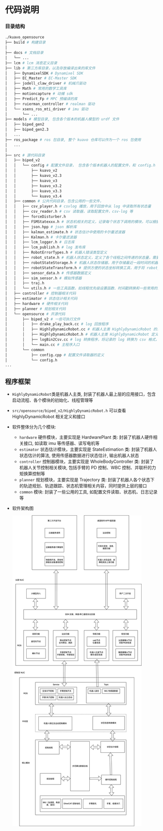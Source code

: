 # 代码说明

### 目录结构

```bash
./kuavo_opensource
├── build # 构建目录
│   
├── docs # 文档目录
│   └── ...
├── lcm # lcm 消息定义目录
├── lib # 第三方库目录，以及存放编译出来的库文件
│   ├── DynamixelSDK # Dynamixel SDK
│   ├── EC_Master # EC-Master SDK
│   ├── jodell_claw_driver # 机械爪驱动
│   ├── Math # 常用的数学工具库
│   ├── motioncapture # 动捕 sdk
│   ├── Predict_Fp # MPC 预编译的库
│   ├── ruierman_controller # realman 驱动
│   └── xsens_ros_mti_driver # imu 驱动
│       └── ...
├── models # 模型目录, 包含各个版本的机器人模型的 urdf 文件
│   ├── biped_gen2
│   ├── biped_gen2.3
│   ...
├── ros_package # ros 包目录, 整个 kuavo 仓库可以作为一个 ros 包使用
│   ...
│ 
├── src # 源代码目录
│   ├── biped_v2
│   │   └── config # 配置文件目录， 包含各个版本机器人的配置文件，和 config.h 中定义的宏一致 
│   │       ├── kuavo_v2
│   │       ├── kuavo_v2.3
│   │       ├── kuavo_v3
│   │       ├── kuavo_v3.2
│   │       ├── kuavo_v3.3
│   │       └── kuavo_v3.4
│   ├── common # 公共代码目录，包含公用的一些文件，
│   │   ├── csv_player.h # csvlog 播放，用于回放中从 log 中读取所有状态量
│   │   ├── csv_reader.h # csv 读取器，读取配置文件，csv-log 等
│   │   ├── forceDisturber.h
│   │   ├── FSMStatexxx.h # 状态机相关的定义，记录每个状态下调用的模块，可以根据需要增加状态机
│   │   ├── json.hpp # json 解析库
│   │   ├── kalman_estimate.h # 状态估计中使用的卡尔曼滤波器
│   │   ├── Kalman.h # 卡尔曼滤波器
│   │   ├── lcm_logger.h # 日志库
│   │   ├── lcm_publish.h # log 发布库
│   │   ├── RobotErrorTypes.h # 机器人错误类型定义
│   │   ├── robot_state.h # 机器人状态定义，定义了各个线程之间传递的状态量，需要详细理解
│   │   ├── robotStateStorage.h # 机器人状态存储器，用于存储最近一段时间的机器人状态量，各个线程从这里进行引用调用，用于后续的控制
│   │   ├── robotStateTransform.h # 提供方便的状态坐标转换工具，用于将 robot_state 在不同坐标系之间转换
│   │   ├── sensor_data.h # 传感器数据定义
│   │   ├── sim_sensor.h # 模拟传感器
│   │   ├── traj.h 
│   │   └── utils.h # 一些工具函数，如线程优先级设置函数、时间戳转换和一些常用的函数等
│   ├── controller # 控制器相关代码
│   ├── estimator # 状态估计相关代码
│   ├── hardware # 硬件相关代码
│   ├── planner # 规划相关代码
│   └── opensource # 开源代码
│       ├── biped_v2 # 一些可执行文件
│       │   ├── drake_play_back.cc # log 回放程序
│       │   ├── HighlyDynamicRobot.cc # 机器人主类 HighlyDynamicRobot 的实现
│       │   ├── HighlyDynamicRobot.h # 机器人主类 HighlyDynamicRobot 定义
│       │   ├── logBin2Csv.cc # log 转换程序，将记录的 log 转换为 csv 格式，可在 plotjuggler 等工具中打开
│       │   └── main.cc # 主程序入口
│       └── common
│           ├── config.cpp # 配置文件读取器的定义
│           └── config.h
...
```
## 程序框架

- `HighlyDynamicRobot`类是机器人主类, 封装了机器人最上层的应用接口，包含启动流程、各个模块的初始化、线程管理等
- `src/opensource/biped_v2/HighlyDynamicRobot.h` 可以查看 HighlyDynamicRobot 相关定义和接口
- 软件整体分为几个模块:
  - `hardware` 硬件模块，主要实现是 HardwarePlant 类: 封装了机器人硬件相关接口, 如读取 imu 等传感器、读写电机等
  - `estimator` 状态估计模块，主要实现是 StateEstimation 类: 封装了机器人状态估计的算法, 使用传感器数据进行状态估计, 输出机器人状态
  - `controller` 控制器模块，主要实现是 WholeBodyController 类: 封装了机器人关节控制相关模块, 包括手臂的 PD 控制、WBC 控制、并联杆的力矩换算控制等
  - `planner` 规划模块，主要实现是 Trajectory 类: 封装了机器人各个状态下的轨迹规划、轨迹跟踪、状态机管理相关内容，同时提供上层的接口
  - `common` 模块: 封装了一些公用的工具, 如配置文件读取、状态机、日志记录等
- 软件架构图
  
  ![Alt text](./imgs/kuavo_Software_Architecture_Diagram.jpg)
  
 
